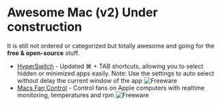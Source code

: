 # Awesome Mac (v2) Under construction
It is still not ordered or categorized but totally awesome and going for the **free & open-source** stuff.

- [HyperSwitch](https://bahoom.com/hyperswitch) - Updated ⌘ + TAB shortcuts, allowing you to select hidden or minimized apps easily. Note: Use the settings to auto select without delay the current window of the app ![Freeware][Freeware Icon]
- [Macs Fan Control](https://www.crystalidea.com/macs-fan-control) - Control fans on Apple computers with realtime monitoring, temperatures and rpm ![Freeware][Freeware Icon] 
 
 
[OSS Icon]: https://jaywcjlove.github.io/sb/ico/min-oss.svg "Open Source Software"
[Freeware Icon]: https://jaywcjlove.github.io/sb/ico/min-free.svg "Freeware"
[app-store Icon]: https://jaywcjlove.github.io/sb/ico/min-app-store.svg "App Store Software"
[awesome-list Icon]: https://jaywcjlove.github.io/sb/ico/min-awesome.svg "Awesome List"
